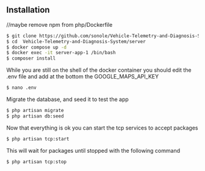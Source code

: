 ## Installation

//maybe remove npm from php/Dockerfile
```bash
$ git clone https://github.com/sonole/Vehicle-Telemetry-and-Diagnosis-System.git
$ cd  Vehicle-Telemetry-and-Diagnosis-System/server
$ docker compose up -d
$ docker exec -it server-app-1 /bin/bash
$ composer install
```

While you are still on the shell of the docker container you should edit the .env file and add at the bottom the GOOGLE_MAPS_API_KEY
```bash
$ nano .env
```

Migrate the database, and seed it to test the app
```bash
$ php artisan migrate
$ php artisan db:seed
```

Now that everything is ok you can start the tcp services to accept packages 
```bash
$ php artisan tcp:start 

```
This will wait for packages until stopped with the following command
```bash
$ php artisan tcp:stop
```
